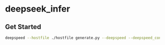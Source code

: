 # deepseek_infer

## Get Started

```sh
deepspeed --hostfile ./hostfile generate.py --deepspeed --deepspeed_config ds_config.json
```

